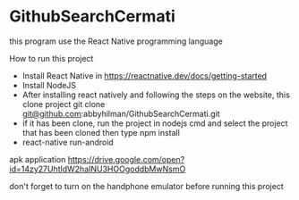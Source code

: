 # GithubSearchCermati

this program use the React Native programming language

How to run this project 

- Install React Native in https://reactnative.dev/docs/getting-started
- Install NodeJS
- After installing react natively and following the steps on the website, this clone project
  git clone git@github.com:abbyhilman/GithubSearchCermati.git
- if it has been clone, run the project in nodejs cmd and select the project that has been cloned
  then type npm install
- react-native run-android

apk application https://drive.google.com/open?id=14zy27UhtldW2haINU3HOOgoddbMwNsmO

don't forget to turn on the handphone emulator before running this project


